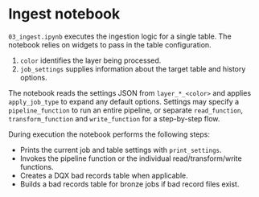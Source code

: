 # Ingest notebook

`03_ingest.ipynb` executes the ingestion logic for a single table. The notebook relies on widgets to pass in the table configuration.

1. `color` identifies the layer being processed.
2. `job_settings` supplies information about the target table and history options.

The notebook reads the settings JSON from `layer_*_<color>` and applies `apply_job_type` to expand any default options. Settings may specify a `pipeline_function` to run an entire pipeline, or separate `read_function`, `transform_function` and `write_function` for a step-by-step flow.

During execution the notebook performs the following steps:

- Prints the current job and table settings with `print_settings`.
- Invokes the pipeline function or the individual read/transform/write functions.
- Creates a DQX bad records table when applicable.
- Builds a bad records table for bronze jobs if bad record files exist.
